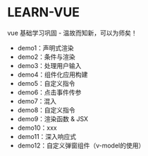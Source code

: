 # LEARN-VUE

vue 基础学习巩固 - 温故而知新，可以为师矣！

- demo1：声明式渲染
- demo2：条件与渲染
- demo3：处理用户输入
- demo4：组件化应用构建
- demo5：自定义指令
- demo6：点击事件传参
- demo7：混入
- demo8：自定义指令
- demo9：渲染函数 & JSX
- demo10：xxx
- demo11：深入响应式
- demo12：自定义弹窗组件（v-model的使用）
